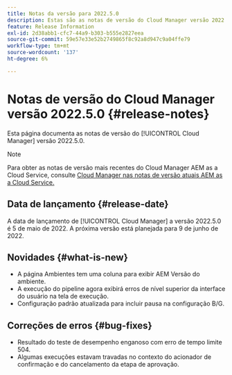 ```yaml
---
title: Notas da versão para 2022.5.0
description: Estas são as notas de versão do Cloud Manager versão 2022.5.0.
feature: Release Information
exl-id: 2d38abb1-cfc7-44a9-b303-b555e2827eea
source-git-commit: 59e57e33e52b2749865f8c92a8d947c9a04ffe79
workflow-type: tm+mt
source-wordcount: '137'
ht-degree: 6%

---
```



# Notas de versão do Cloud Manager versão 2022.5.0 {#release-notes}

Esta página documenta as notas de versão do [!UICONTROL Cloud Manager] versão 2022.5.0.

>[!NOTE]
>
>Para obter as notas de versão mais recentes do Cloud Manager AEM as a Cloud Service, consulte [Cloud Manager nas notas de versão atuais AEM as a Cloud Service.](https://experienceleague.adobe.com/docs/experience-manager-cloud-service/content/implementing/using-cloud-manager/release-notes-cloud-manager/release-notes-cm-current.html)

## Data de lançamento {#release-date}

A data de lançamento de [!UICONTROL Cloud Manager] a versão 2022.5.0 é 5 de maio de 2022. A próxima versão está planejada para 9 de junho de 2022.

## Novidades {#what-is-new}

* A página Ambientes tem uma coluna para exibir AEM Versão do ambiente.
* A execução do pipeline agora exibirá erros de nível superior da interface do usuário na tela de execução.
* Configuração padrão atualizada para incluir pausa na configuração B/G.

## Correções de erros {#bug-fixes}

* Resultado do teste de desempenho enganoso com erro de tempo limite 504.
* Algumas execuções estavam travadas no contexto do acionador de confirmação e do cancelamento da etapa de aprovação.
